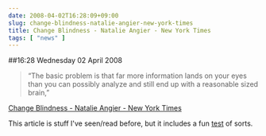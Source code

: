 ```yaml
---
date: 2008-04-02T16:28:09+09:00
slug: change-blindness-natalie-angier-new-york-times
title: Change Blindness - Natalie Angier - New York Times
tags: [ "news" ]
---
```


##16:28 Wednesday 02 April 2008

> “The basic problem is that far more information lands on your eyes than you can possibly analyze and still end up with a reasonable sized brain,”

[Change Blindness - Natalie Angier - New York Times](http://www.nytimes.com/2008/04/01/science/01angi.html?_r=1&oref=slogin)

This article is stuff I've seen/read before, but it includes a fun [test](http://www.nytimes.com/interactive/2008/03/31/science/20080331_ANGIER_GRAPHIC.html) of sorts.
